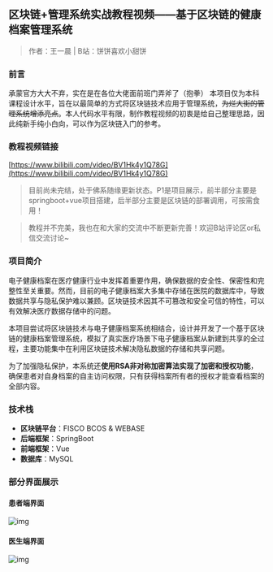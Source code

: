 ## 区块链+管理系统实战教程视频——基于区块链的健康档案管理系统

> 作者：王一晨 | B站：饼饼喜欢小甜饼

### 前言
承蒙官方大大不弃，实在是在各位大佬面前班门弄斧了（抱拳）
本项目仅为本科课程设计水平，旨在以最简单的方式将区块链技术应用于管理系统，~~为烂大街的管理系统增添亮点~~。本人代码水平有限，制作教程视频的初衷是给自己整理思路，因此纯新手纯小白向，可以作为区块链入门的参考。

### 教程视频链接
[https://www.bilibili.com/video/BV1Hk4y1Q78G](https://www.bilibili.com/video/BV1Hk4y1Q78G)

> 目前尚未完结，处于佛系随缘更新状态。P1是项目展示，前半部分主要是springboot+vue项目搭建，后半部分主要是区块链的部署调用，可按需食用！

> 教程并不完美，我也在和大家的交流中不断更新完善！欢迎B站评论区or私信交流讨论~

### 项目简介
电子健康档案在医疗健康行业中发挥着重要作用，确保数据的安全性、保密性和完整性至关重要。然而，目前的电子健康档案大多集中存储在医院的数据库中，导致数据共享与隐私保护难以兼顾。区块链技术因其不可篡改和安全可信的特性，可以有效解决医疗数据存储中的问题。

本项目尝试将区块链技术与电子健康档案系统相结合，设计并开发了一个基于区块链的健康档案管理系统，模拟了真实医疗场景下电子健康档案从新建到共享的全过程，主要功能集中在利用区块链技术解决隐私数据的存储和共享问题。

为了加强隐私保护，本系统还**使用RSA非对称加密算法实现了加密和授权功能**，确保患者对自身档案的自主访问权限，只有获得档案所有者的授权才能查看档案的全部内容。

### 技术栈
- **区块链平台**：FISCO BCOS & WEBASE
- **后端框架**：SpringBoot
- **前端框架**：Vue
- **数据库**：MySQL

### 部分界面展示
#### 患者端界面
![img](https://github.com/biiiiing/FISCO-BCOS-DOC/blob/release-3/3.x/zh_CN/images/articles/EMR%20tutorial%20video%20introduction/1.png)

#### 医生端界面
![img](https://github.com/biiiiing/FISCO-BCOS-DOC/blob/release-3/3.x/zh_CN/images/articles/EMR%20tutorial%20video%20introduction/2.png)

